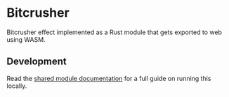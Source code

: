 # Bitcrusher

Bitcrusher effect implemented as a Rust module that gets exported to web using WASM.

## Development

Read the [shared module documentation](../README.MD) for a full guide on running this locally.
